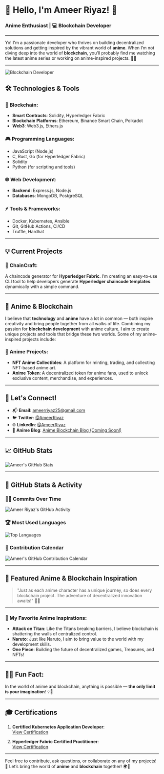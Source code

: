 # 👋 Hello, I'm Ameer Riyaz! 🌸

### **Anime Enthusiast** | 💻 **Blockchain Developer**


---

Yo! I'm a passionate developer who thrives on building decentralized solutions and getting inspired by the vibrant world of **anime**. When I’m not diving deep into the world of **blockchain**, you’ll probably find me watching the latest anime series or working on anime-inspired projects. 🎥✨

---

![Blockchain Developer](https://img.shields.io/badge/-Blockchain_Dev-purple?logo=ethereum)

## 🛠️ Technologies & Tools

### 🔗 **Blockchain**:
- **Smart Contracts**: Solidity, Hyperledger Fabric
- **Blockchain Platforms**: Ethereum, Binance Smart Chain, Polkadot
- **Web3**: Web3.js, Ethers.js

### 🎮 **Programming Languages**:
- JavaScript (Node.js)
- C, Rust, Go (for Hyperledger Fabric)
- Solidity
- Python (for scripting and tools)

### 🌐 **Web Development**:
- **Backend**: Express.js, Node.js
- **Databases**: MongoDB, PostgreSQL

### ⚡ **Tools & Frameworks**:
- Docker, Kubernetes, Ansible
- Git, GitHub Actions, CI/CD
- Truffle, Hardhat

---

## 💡 Current Projects

### 🔧 **ChainCraft**: 
A chaincode generator for **Hyperledger Fabric**. I’m creating an easy-to-use CLI tool to help developers generate **Hyperledger chaincode templates** dynamically with a simple command.

---

## 🌸 Anime & Blockchain

I believe that **technology** and **anime** have a lot in common — both inspire creativity and bring people together from all walks of life. Combining my passion for **blockchain development** with anime culture, I aim to create unique projects and tools that bridge these two worlds. Some of my anime-inspired projects include:

### 🌟 **Anime Projects**:
- **NFT Anime Collectibles**: A platform for minting, trading, and collecting NFT-based anime art.
- **Anime Token**: A decentralized token for anime fans, used to unlock exclusive content, merchandise, and experiences.

---

## 💬 Let's Connect!

- 📬 **Email**: [ameerriyaz25@gmail.com](mailto:ameerriyaz25@gmail.com)
- 🐦 **Twitter**: [@AmeerRiyaz](https://twitter.com/AmeerRiyaz111)
- 🌐 **LinkedIn**: [@AmeerRiyaz](https://www.linkedin.com/in/ameer-riyaz?utm_source=share&utm_campaign=share_via&utm_content=profile&utm_medium=ios_app)
- 🌸 **Anime Blog**: [Anime Blockchain Blog (Coming Soon!)](https://www.example.com)

---

## 📈 GitHub Stats

![Ameer's GitHub Stats](https://github-readme-stats.vercel.app/api?username=AmeerRiyaz&show_icons=true&hide_title=true&count_private=true&theme=radical)

---

## 🌟 GitHub Stats & Activity

### 🧑‍💻 **Commits Over Time**
![Ameer Riyaz's GitHub Activity](https://github-readme-streak-stats.herokuapp.com/?user=AmeerRiyaz&theme=radical)

### 🏆 **Most Used Languages**
![Top Languages](https://github-readme-stats.vercel.app/api/top-langs/?username=AmeerRiyaz&layout=compact&theme=radical)

### 📅 **Contribution Calendar**
![Ameer's GitHub Contribution Calendar](https://github-profile-summary-cards.vercel.app/api/cards/profile-details?username=AmeerRiyaz&theme=radical)

---

## 🌟 Featured Anime & Blockchain Inspiration

> "Just as each anime character has a unique journey, so does every blockchain project. The adventure of decentralized innovation awaits!" 🚀✨

---

### 🎨 My Favorite Anime Inspirations:

- **Attack on Titan**: Like the Titans breaking barriers, I believe blockchain is shattering the walls of centralized control.
- **Naruto**: Just like Naruto, I aim to bring value to the world with my development skills.
- **One Piece**: Building the future of decentralized games, Treasures, and NFTs!

---

## 🦸‍♂️ Fun Fact:

In the world of anime and blockchain, anything is possible — **the only limit is your imagination**! 💡💫

---

## 🎓 Certifications

1. **Certified Kubernetes Application Developer**:  
   [View Certification](https://www.credly.com/badges/ebfce6d5-e235-4207-82f9-30904af68db5)

2. **Hyperledger Fabric Certified Practitioner**:  
   [View Certification](https://www.credly.com/badges/9b81a7a3-294f-4f9b-bfde-67b0cc3b6bd1)

---

Feel free to contribute, ask questions, or collaborate on any of my projects! 🙌 Let’s bring the world of **anime** and **blockchain** together! 🌍💖
